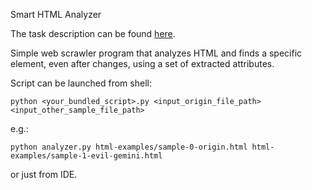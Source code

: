 Smart HTML Analyzer

The task description can be found [here](https://agileengine.bitbucket.io/beKIvpUlPMtzhfAy/). 

Simple web scrawler program that analyzes HTML and finds a specific element, even after changes, using a set of extracted attributes.


Script can be launched from shell:

```
python <your_bundled_script>.py <input_origin_file_path> <input_other_sample_file_path>
```


e.g.:
```
python analyzer.py html-examples/sample-0-origin.html html-examples/sample-1-evil-gemini.html
```

 
 or just from IDE. 

